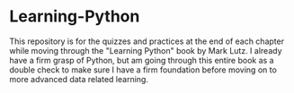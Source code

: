 # Learning-Python
This repository is for the quizzes and practices at the end of each chapter while moving through the "Learning Python" book by Mark Lutz. I already have a firm grasp of Python, but am going through this entire book as a double check to make sure I have a firm foundation before moving on to more advanced data related learning.
